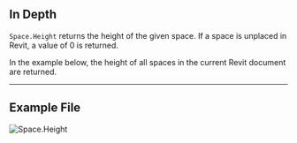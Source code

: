 ## In Depth
`Space.Height` returns the height of the given space. If a space is unplaced in Revit, a value of 0 is returned.

In the example below, the height of all spaces in the current Revit document are returned.
___
## Example File

![Space.Height](./Revit.Elements.Space.Height_img.jpg)